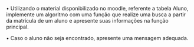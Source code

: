 • Utilizando o material disponibilizado no moodle, referente a
tabela Aluno, implemente um algoritmo com uma função que
realize uma busca a partir da matrícula de um aluno e 
apresente suas informações na função principal.   

• Caso o aluno não seja encontrado, apresente uma mensagem
adequada.

